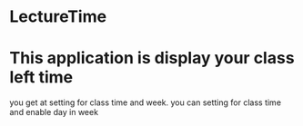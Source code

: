 # LectureTime
# This application is display your class left time
you get at setting for class time and week. you can setting for class time and enable day in week

